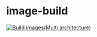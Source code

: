 # image-build

[![Build images(Multi architecture)](https://github.com/Aaron-23/image-build/actions/workflows/docker-image.yml/badge.svg)](https://github.com/Aaron-23/image-build/actions/workflows/docker-image.yml)
